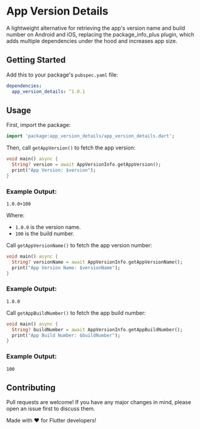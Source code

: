 # App Version Details

A lightweight alternative for retrieving the app's version name and build number on Android and iOS, replacing the package_info_plus plugin, which adds multiple dependencies under the hood and increases app size.

## Getting Started

Add this to your package's `pubspec.yaml` file:

```yaml
dependencies:
  app_version_details: ^1.0.1
```

## Usage

First, import the package:

```dart
import 'package:app_version_details/app_version_details.dart';
```

Then, call `getAppVersion()` to fetch the app version:

```dart
void main() async {
  String? version = await AppVersionInfo.getAppVersion();
  print("App Version: $version");
}
```
### Example Output:
```
1.0.0+100
```
Where:
- `1.0.0` is the version name.
- `100` is the build number.

Call `getAppVersionName()` to fetch the app version number:

```dart
void main() async {
  String? versionName = await AppVersionInfo.getAppVersionName();
  print("App Version Name: $versionName");
}
```
### Example Output:
```
1.0.0
```

Call `getAppBuildNumber()` to fetch the app build number:

```dart
void main() async {
  String? buildNumber = await AppVersionInfo.getAppBuildNumber();
  print("App Build Number: $buildNumber");
}
```

### Example Output:
```
100
```

## Contributing

Pull requests are welcome! If you have any major changes in mind, please open an issue first to discuss them.


Made with ❤️ for Flutter developers!